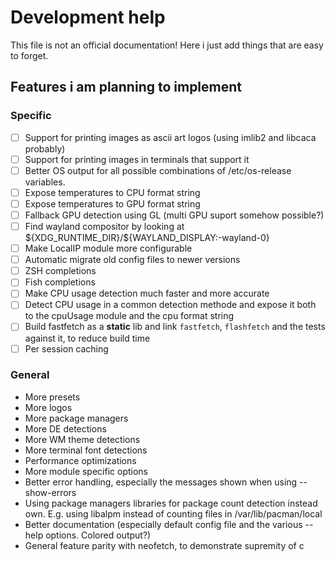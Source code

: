 # Development help

This file is not an official documentation!
Here i just add things that are easy to forget.

## Features i am planning to implement

### Specific

- [ ] Support for printing images as ascii art logos (using imlib2 and libcaca probably)
- [ ] Support for printing images in terminals that support it
- [ ] Better OS output for all possible combinations of /etc/os-release variables.
- [ ] Expose temperatures to CPU format string
- [ ] Expose temperatures to GPU format string
- [ ] Fallback GPU detection using GL (multi GPU suport somehow possible?)
- [ ] Find wayland compositor by looking at \${XDG_RUNTIME_DIR}/${WAYLAND_DISPLAY:-wayland-0}
- [ ] Make LocalIP module more configurable
- [ ] Automatic migrate old config files to newer versions
- [ ] ZSH completions
- [ ] Fish completions
- [ ] Make CPU usage detection much faster and more accurate
- [ ] Detect CPU usage in a common detection methode and expose it both to the cpuUsage module and the cpu format string
- [ ] Build fastfetch as a **static** lib and link `fastfetch`, `flashfetch` and the tests against it, to reduce build time
- [ ] Per session caching

### General
- More presets
- More logos
- More package managers
- More DE detections
- More WM theme detections
- More terminal font detections
- Performance optimizations
- More module specific options
- Better error handling, especially the messages shown when using --show-errors
- Using package managers libraries for package count detection instead own. E.g. using libalpm instead of counting files in /var/lib/pacman/local
- Better documentation (especially default config file and the various --help options. Colored output?)
- General feature parity with neofetch, to demonstrate supremity of c
